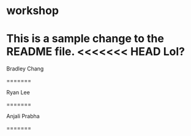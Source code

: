 # workshop

This is a sample change to the README file.
<<<<<<< HEAD
Lol?
=======

Bradley Chang

=======

Ryan Lee

=======

Anjali Prabha

=======